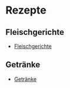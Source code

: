 # Rezepte

## Fleischgerichte

 + [Fleischgerichte](https://github.com/tdussa/Rezepte/tree/master/Fleischgerichte)

## Getränke

 + [Getränke](https://github.com/tdussa/Rezepte/tree/master/Getränke)
